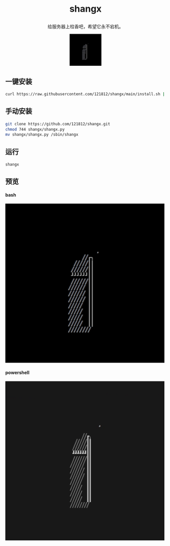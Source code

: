 # <p align="center"> shangx </p>
<p align="center">
给服务器上柱香吧，希望它永不宕机。
</p>
<p align="center">
<img src="./static/bash.gif" alt="s" width="100" height="100">
</p>

## 一键安装
```bash
curl https://raw.githubusercontent.com/121812/shangx/main/install.sh | bash
```

## 手动安装
```bash
git clone https://github.com/121812/shangx.git
chmod 744 shangx/shangx.py
mv shangx/shangx.py /sbin/shangx
```

## 运行
```bash
shangx
```

## 预览
#### bash
<img src="./static/bash.gif" alt="s" width="500" height="500">

#### powershell
<img src="./static/powershell.gif" alt="s" width="500" height="500">
